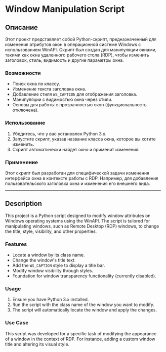 # Window Manipulation Script

## Описание
Этот проект представляет собой Python-скрипт, предназначенный для изменения атрибутов окон в операционной системе Windows с использованием WinAPI. Скрипт был создан для манипуляции окнами, такими как окна удаленного рабочего стола (RDP), чтобы изменить заголовок, стиль, видимость и другие параметры окна.

### Возможности
- Поиск окна по классу.
- Изменение текста заголовка окна.
- Добавление стиля `WS_CAPTION` для отображения заголовка.
- Манипуляции с видимостью окна через стили.
- Основы для работы с прозрачностью окон (функциональность отключена).

### Использование
1. Убедитесь, что у вас установлен Python 3.x.
2. Запустите скрипт, указав название класса окна, которое вы хотите изменить.
3. Скрипт автоматически найдет окно и применит изменения.

### Применение
Этот скрипт был разработан для специфической задачи изменения интерфейса окна в контексте работы с RDP. Например, для добавления пользовательского заголовка окна и изменения его внешнего вида.

---

## Description
This project is a Python script designed to modify window attributes on Windows operating systems using the WinAPI. The script is tailored for manipulating windows, such as Remote Desktop (RDP) windows, to change the title, style, visibility, and other properties.

### Features
- Locate a window by its class name.
- Change the window's title text.
- Add the `WS_CAPTION` style to display a title bar.
- Modify window visibility through styles.
- Foundation for window transparency functionality (currently disabled).

### Usage
1. Ensure you have Python 3.x installed.
2. Run the script with the class name of the window you want to modify.
3. The script will automatically locate the window and apply the changes.

### Use Case
This script was developed for a specific task of modifying the appearance of a window in the context of RDP. For instance, adding a custom window title and altering its visual style.
